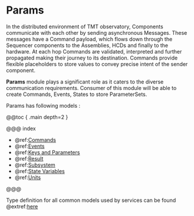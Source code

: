 # Params

In the distributed environment of TMT observatory, Components communicate with each other by sending asynchronous Messages. These messages have a Command payload, which flows down through the Sequencer components to the Assemblies, HCDs and finally to the hardware. At each hop Commands are validated, interpreted and further propagated making their journey to its destination. Commands provide flexible placeholders to store values to convey precise intent of the sender component.

**Params** module plays a significant role as it caters to the diverse communication requirements. Consumer of this module will be able to create Commands, Events, States to store ParameterSets.

Params has following models :

@@toc { .main depth=2 }

@@@ index

- @ref:[Commands](commands.md)
- @ref:[Events](events.md)
- @ref:[Keys and Parameters](keys-and-parameters.md)
- @ref:[Result](result.md)
- @ref:[Subsystem](subsystem.md)
- @ref:[State Variables](state-variables.md)
- @ref:[Units](units.md)

@@@

Type definition for all common models used by services can be found @extref:[here](ts-docs:modules/models.html)
